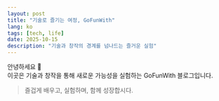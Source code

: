 ```yaml
---
layout: post
title: "기술로 즐기는 여정, GoFunWith"
lang: ko
tags: [tech, life]
date: 2025-10-15
description: "기술과 창작의 경계를 넘나드는 즐거운 실험"
---
```

안녕하세요 👋  
이곳은 기술과 창작을 통해 새로운 가능성을 실험하는 GoFunWith 블로그입니다.

> 즐겁게 배우고, 실험하며, 함께 성장합시다.
